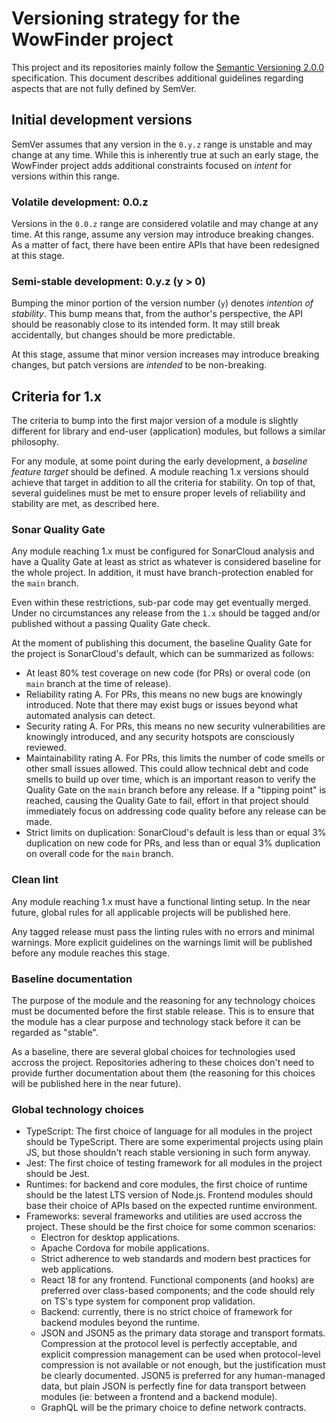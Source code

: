 # Versioning strategy for the WowFinder project

This project and its repositories mainly follow the [Semantic Versioning 2.0.0](https://semver.org/) specification. This document describes additional guidelines regarding aspects that are not fully defined by SemVer.

## Initial development versions

SemVer assumes that any version in the `0.y.z` range is unstable and may change at any time. While this is inherently true at such an early stage, the WowFinder project adds additional constraints focused on _intent_ for versions within this range.

### Volatile development: 0.0.z

Versions in the `0.0.z` range are considered volatile and may change at any time. At this range, assume any version may introduce breaking changes. As a matter of fact, there have been entire APIs that have been redesigned at this stage.

### Semi-stable development: 0.y.z (y > 0)

Bumping the minor portion of the version number (`y`) denotes _intention of stability_. This bump means that, from the author's perspective, the API should be reasonably close to its intended form. It may still break accidentally, but changes should be more predictable.

At this stage, assume that minor version increases may introduce breaking changes, but patch versions are _intended_ to be non-breaking.

## Criteria for 1.x

The criteria to bump into the first major version of a module is slightly different for library and end-user (application) modules, but follows a similar philosophy.

For any module, at some point during the early development, a _baseline feature target_ should be defined. A module reaching 1.x versions should achieve that target in addition to all the criteria for stability. On top of that, several guidelines must be met to ensure proper levels of reliability and stability are met, as described here.

### Sonar Quality Gate

Any module reaching 1.x must be configured for SonarCloud analysis and have a Quality Gate at least as strict as whatever is considered baseline for the whole project. In addition, it must have branch-protection enabled for the `main` branch.

Even within these restrictions, sub-par code may get eventually merged. Under no circumstances any release from the `1.x` should be tagged and/or published without a passing Quality Gate check.

At the moment of publishing this document, the baseline Quality Gate for the project is SonarCloud's default, which can be summarized as follows:

- At least 80% test coverage on new code (for PRs) or overal code (on `main` branch at the time of release).
- Reliability rating A. For PRs, this means no new bugs are knowingly introduced. Note that there may exist bugs or issues beyond what automated analysis can detect.
- Security rating A. For PRs, this means no new security vulnerabilities are knowingly introduced, and any security hotspots are consciously reviewed.
- Maintainability rating A. For PRs, this limits the number of code smells or other small issues allowed. This could allow technical debt and code smells to build up over time, which is an important reason to verify the Quality Gate on the `main` branch before any release. If a "tipping point" is reached, causing the Quality Gate to fail, effort in that project should immediately focus on addressing code quality before any release can be made.
- Strict limits on duplication: SonarCloud's default is less than or equal 3% duplication on new code for PRs, and less than or equal 3% duplication on overall code for the `main` branch.

### Clean lint

Any module reaching 1.x must have a functional linting setup. In the near future, global rules for all applicable projects will be published here.

Any tagged release must pass the linting rules with no errors and minimal warnings. More explicit guidelines on the warnings limit will be published before any module reaches this stage.

### Baseline documentation

The purpose of the module and the reasoning for any technology choices must be documented before the first stable release. This is to ensure that the module has a clear purpose and technology stack before it can be regarded as "stable".

As a baseline, there are several global choices for technologies used accross the project. Repositories adhering to these choices don't need to provide further documentation about them (the reasoning for this choices will be published here in the near future).

### Global technology choices

- TypeScript: The first choice of language for all modules in the project should be TypeScript. There are some experimental projects using plain JS, but those shouldn't reach stable versioning in such form anyway.
- Jest: The first choice of testing framework for all modules in the project should be Jest.
- Runtimes: for backend and core modules, the first choice of runtime should be the latest LTS version of Node.js. Frontend modules should base their choice of APIs based on the expected runtime environment.
- Frameworks: several frameworks and utilities are used accross the project. These should be the first choice for some common scenarios:
  - Electron for desktop applications.
  - Apache Cordova for mobile applications.
  - Strict adherence to web standards and modern best practices for web applications.
  - React 18 for any frontend. Functional components (and hooks) are preferred over class-based components; and the code should rely on TS's type system for component prop validation.
  - Backend: currently, there is no strict choice of framework for backend modules beyond the runtime.
  - JSON and JSON5 as the primary data storage and transport formats. Compression at the protocol level is perfectly acceptable, and explicit compression management can be used when protocol-level compression is not available or not enough, but the justification must be clearly documented. JSON5 is preferred for any human-managed data, but plain JSON is perfectly fine for data transport between modules (ie: between a frontend and a backend module).
  - GraphQL will be the primary choice to define network contracts.

